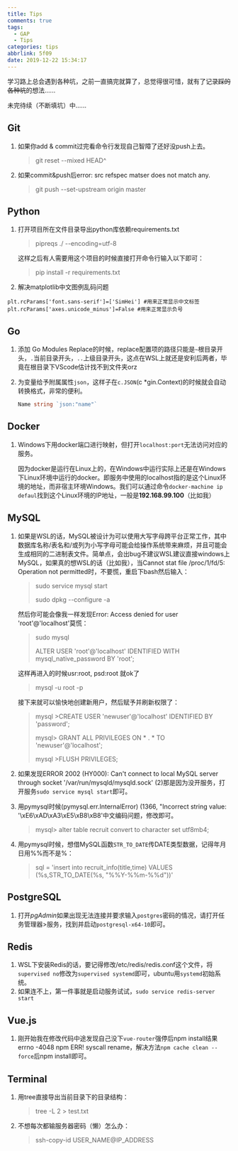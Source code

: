 ```yaml
---
title: Tips
comments: true
tags:
  - GAP
  - Tips
categories: tips
abbrlink: 5f09
date: 2019-12-22 15:34:17
---
```


学习路上总会遇到各种坑，之前一直搞完就算了，总觉得很可惜，就有了记录~~踩的各种坑~~的想法......

未完待续（不断填坑）中......<!-- More -->

## Git

1. 如果你add & commit过完看命令行发现自己智障了还好没push上去。

   > git reset --mixed HEAD^

2. 如果commit&push后error: src refspec matser does not match any.

   > git push --set-upstream origin master

## Python

1. 打开项目所在文件目录导出python库依赖requirements.txt

   > pipreqs ./ --encoding=utf-8

   这样之后有人需要用这个项目的时候直接打开命令行输入以下即可：

   > pip install -r requirements.txt
   
2. 解决matplotlib中文图例乱码问题

  ```plt.rcParams['font.sans-serif']=['SimHei'] #用来正常显示中文标签             plt.rcParams['axes.unicode_minus']=False #用来正常显示负号```

## Go

1. 添加 Go Modules Replace的时候，replace配置项的路径只能是`~`根目录开头，`.`当前目录开头，`..`上级目录开头，这点在WSL上就还是安利后两者，毕竟在根目录下VScode估计找不到文件夹orz

2. 为变量给予附属属性`json`，这样子在`c.JSON`(c *gin.Context)的时候就会自动转换格式，非常的便利。
   ```go
   Name string `json:"name"`
   ```

## Docker

1. Windows下用docker端口进行映射，但打开`localhost:port`无法访问对应的服务。

    因为docker是运行在Linux上的，在Windows中运行实际上还是在Windows下Linux环境中运行的docker。即服务中使用的localhost指的是这个Linux环境的地址，而非宿主环境Windows。我们可以通过命令`docker-machine ip defaul`找到这个Linux环境的IP地址，一般是**192.168.99.100**（比如我）

## MySQL

1. 如果是WSL的话，MySQL被设计为可以使用大写字母跨平台正常工作，其中数据库名称/表名和/或列为小写字母可能会给操作系统带来麻烦，并且可能会生成相同的二进制表文件。简单点，会出bug不建议WSL建议直接windows上MySQL，如果真的想WSL的话（比如我），当Cannot stat file /proc/1/fd/5: Operation not permitted时，不要慌，重启下bash然后输入：

   > sudo service mysql start
   >
   > sudo dpkg --configure -a
   
   然后你可能会像我一样发现Error: Access denied for user 'root'@'localhost'莫慌：
   
   > sudo mysql
   >
   > ALTER USER 'root'@'localhost' IDENTIFIED WITH mysql_native_password BY 'root';
   
   这样再进入的时候usr:root, psd:root 就ok了
   
   > mysql -u root -p

   接下来就可以愉快地创建新用户，然后赋予并刷新权限了：
   
   > mysql >CREATE USER 'newuser'@'localhost' IDENTIFIED BY 'password';
   > 
   > mysql> GRANT ALL PRIVILEGES ON * . * TO 'newuser'@'localhost';
   > 
   > mysql >FLUSH PRIVILEGES;
   
2. 如果发现ERROR 2002 (HY000): Can't connect to local MySQL server through socket '/var/run/mysqld/mysqld.sock' (2)那是因为没开服务，打开服务`sudo service mysql start`即可。

3. 用pymysql时候(pymysql.err.InternalError) (1366, "Incorrect string value: '\\xE6\\xAD\\xA3\\xE5\\xB8\\xB8'中文编码问题，修改即可。 
   
   > mysql> alter table recruit convert to character set utf8mb4; 
   
4. 用pymysql时候，想借MySQL函数`STR_TO_DATE`传DATE类型数据，记得年月日用%%而不是%：

   > sql = 'insert into recruit_info(title,time) VALUES (%s,STR_TO_DATE(%s, "%%Y-%%m-%%d"))'

## PostgreSQL

1. 打开*pgAdmin*如果出现无法连接并要求输入`postgres`密码的情况，请打开任务管理器>服务，找到并启动`postgresql-x64-10`即可。

## Redis

1. WSL下安装Redis的话，要记得修改/etc/redis/redis.conf这个文件，将`supervised no`修改为`supervised systemd`即可，ubuntu用`systemd`初始系统。
2. 如果连不上，第一件事就是启动服务试试，`sudo service redis-server start`

## Vue.js

1. 刚开始我在修改代码中途发现自己没下`vue-router`强停后npm install结果errno -4048 npm ERR! syscall rename，解决方法`npm cache clean --force`后npm install即可。

## Terminal

1. 用tree直接导出当前目录下的目录结构：

   > tree -L 2 > test.txt

2. 不想每次都输服务器密码（懒）怎么办：

   > ssh-copy-id USER_NAME@IP_ADDRESS